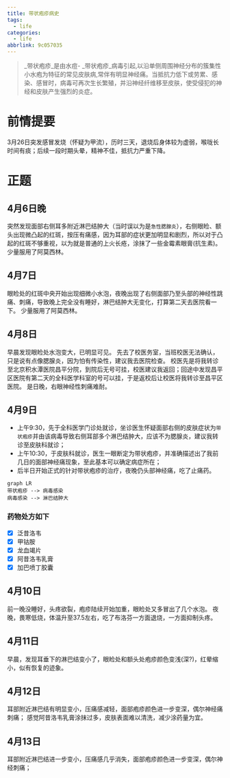 ```yaml
---
title: 带状疱疹病史
tags:
  - life
categories:
  - life
abbrlink: 9c057035
---
```


>_带状疱疹_是由水痘- _带状疱疹_病毒引起,以沿单侧周围神经分布的簇集性小水疱为特征的常见皮肤病,常伴有明显神经痛。当抵抗力低下或劳累、感染、感冒时，病毒可再次生长繁殖，并沿神经纤维移至皮肤，使受侵犯的神经和皮肤产生强烈的炎症。

# 前情提要

3月26日突发感冒发烧（怀疑为甲流），历时三天，退烧后身体较为虚弱，喉咙长时间有痰；后续一段时期头晕，精神不佳，抵抗力严重下降。

# 正题

## 4月6日晚
突然发现面部右侧耳多附近淋巴结肿大（当时误以为是`急性腮腺炎`），右侧眼睑、额头出现微凸起的红斑，按压有痛感，因为耳部的症状更加明显和剧烈，所以对于凸起的红斑不够重视，以为就是普通的上火长疮，涂抹了一些金霉素眼膏(抗生素)。
少量服用了阿莫西林。

## 4月7日
眼睑处的红斑中央开始出现细微小水泡，夜晚出现了右侧面部乃至头部的神经性跳痛、刺痛，导致晚上完全没有睡好，淋巴结肿大无变化，打算第二天去医院看一下。
少量服用了阿莫西林。

## 4月8日
早晨发现眼睑处水泡变大，已明显可见。
先去了校医务室，当班校医无法确认，只是说有点像腮腺炎，因为怕有传染性，建议我去医院检查。
校医先是将我转诊至北京积水潭医院昌平分院，到院后无号可挂，校医建议我返回；回途中发现昌平区医院有第二天的全科医学科室的号可以挂，于是返校后让校医将我转诊至昌平区医院。
是日晚，右眼神经性刺痛难耐。

## 4月9日
+ 上午9:30，先于全科医学门诊处就诊，坐诊医生怀疑面部右侧的皮肤症状为`带状疱疹`并由该病毒导致右侧耳部多个淋巴结肿大，应该不为腮腺炎，建议我转诊至皮肤科就诊；
+ 上午10:30，于皮肤科就诊，医生一眼断定为带状疱疹，并准确描述出了我前几日的面部神经痛现象，至此基本可以确定病症所在；
+ 后半日开始正式的针对带状疱疹的治疗，夜晚仍头部神经痛，吃了止痛药。
```mermaid
graph LR
带状疱疹 --> 病毒感染
病毒感染 --> 淋巴结肿大
```

### 药物处方如下

- [x] 泛昔洛韦
- [x] 甲钴胺
- [x] 龙血竭片
- [x] 阿昔洛韦乳膏
- [x] 加巴喷丁胶囊

## 4月10日
前一晚没睡好，头疼欲裂，疱疹陆续开始加重，眼睑处又多冒出了几个水泡。
夜晚，畏寒低烧，体温升至37.5左右，吃了布洛芬一方面退烧，一方面抑制头疼。

## 4月11日
早晨，发现耳垂下的淋巴结变小了，眼睑处和额头处疱疹颜色变浅(深?)，红晕缩小，似有恢复的迹象。

## 4月12日
耳部附近淋巴结有明显变小，压痛感减轻，面部疱疹颜色进一步变深，偶尔神经痛刺痛；
感觉阿昔洛韦乳膏涂抹过多，皮肤表面难以清洗，减少涂药量为宜。

## 4月13日
耳部附近淋巴结进一步变小，压痛感几乎消失，面部疱疹颜色进一步变深，偶尔神经刺痛；